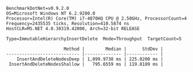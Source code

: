    BenchmarkDotNet=v0.9.2.0
    OS=Microsoft Windows NT 6.2.9200.0
    Processor=Intel(R) Core(TM) i7-4870HQ CPU @ 2.50GHz, ProcessorCount=4
    Frequency=2435535 ticks, Resolution=410.5874 ns
    HostCLR=MS.NET 4.0.30319.42000, Arch=32-bit RELEASE
    
    Type=ImmutableHierarchyInsertDelete  Mode=Throughput  TargetCount=5  
    
                          Method |        Median |      StdDev |
    ---------------------------- |-------------- |------------ |
        InsertAndDeleteNodesDeep | 1,099.9738 ms | 225.0200 ms |
     InsertAndDeleteNodesShallow |   795.6559 ms | 119.8189 ms |
